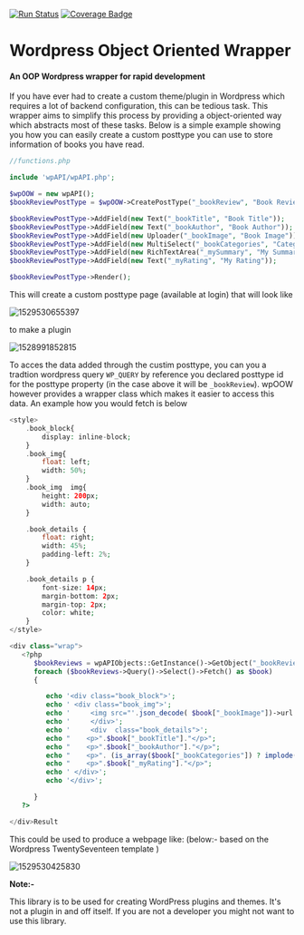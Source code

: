 [![Run Status](https://api.shippable.com/projects/57e6376ddd566d0f00a7f62f/badge?branch=master)](https://app.shippable.com/github/walisc/wpAPI)
[![Coverage Badge](https://api.shippable.com/projects/57e6376ddd566d0f00a7f62f/coverageBadge?branch=master)](https://app.shippable.com/github/walisc/wpAPI)

# Wordpress Object Oriented Wrapper
#### An OOP Wordpress wrapper for rapid development

If you have ever had to create a custom theme/plugin in Wordpress which requires a lot of backend configuration, this can be tedious task. This wrapper aims to simplify this process by providing a object-oriented way which abstracts most of these tasks. Below is a simple example showing you how you can easily create a custom posttype you can use to store information of books you have read.

```php
//functions.php

include 'wpAPI/wpAPI.php';

$wpOOW = new wpAPI();
$bookReviewPostType = $wpOOW->CreatePostType("_bookReview", "Book Review", true);

$bookReviewPostType->AddField(new Text("_bookTitle", "Book Title"));
$bookReviewPostType->AddField(new Text("_bookAuthor", "Book Author"));
$bookReviewPostType->AddField(new Uploader("_bookImage", "Book Image"));
$bookReviewPostType->AddField(new MultiSelect("_bookCategories", "Categories", ["Philosophy" => "Philosophy", "Auto-Biography" => "Auto-Biography", "Fiction" => "Fiction"]));
$bookReviewPostType->AddField(new RichTextArea("_mySummary", "My Summary"));
$bookReviewPostType->AddField(new Text("_myRating", "My Rating"));

$bookReviewPostType->Render();


```

This will create a custom posttype page (available at login) that will look like

![1529530655397](https://github.com/walisc/wpAPI/blob/master/website/static/images/intro_output_image_input.png "Custom PostType Grid")

to make a plugin

![1528991852815](https://github.com/walisc/wpAPI/blob/master/website/static/images/intro_main_image_expanded.png "Custom PostType - New")

To acces the data added through the custim posttype, you can you a tradtion wordpress query `WP_QUERY` by reference you declared posttype id for the posttype property (in the case above it will be `_bookReview`). wpOOW  however provides a wrapper class which makes it easier to access this data. An example  how you would fetch is below

```php
<style>
	.book_block{
		display: inline-block;
	}
	.book_img{
		float: left;
		width: 50%;
	}
	.book_img  img{
		height: 200px;
		width: auto;
	}

	.book_details {
		float: right;
		width: 45%;
		padding-left: 2%;
	}

	.book_details p {
		font-size: 14px;
		margin-bottom: 2px;
		margin-top: 2px;
		color: white;
	}
</style>

<div class="wrap">
   <?php
      $bookReviews = wpAPIObjects::GetInstance()->GetObject("_bookReview");
      foreach ($bookReviews->Query()->Select()->Fetch() as $book)
      {

         echo '<div class="book_block">';
         echo ' <div class="book_img">';
         echo '     <img src="'.json_decode( $book["_bookImage"])->url.'" alt="'.$book["_bookTitle"].'"  >';
         echo '     </div>';
         echo '     <div  class="book_details">';
         echo "    <p>".$book["_bookTitle"]."</p>";
         echo "    <p>".$book["_bookAuthor"]."</p>";
         echo "    <p>". (is_array($book["_bookCategories"]) ? implode(',', $book["_bookCategories"]) : '')."</p>";
         echo "    <p>".$book["_myRating"]."</p>";
         echo ' </div>';
         echo '</div>';

      }
   ?>

</div>Result
```



This could be used to produce a webpage like: (below:- based on the Wordpress TwentySeventeen template )

![1529530425830](https://github.com/walisc/wpAPI/blob/master/website/static/images/intro_output_image.png "Sample HTML produced")

**Note:-**

This library is to be used for creating WordPress plugins and themes. It's not a plugin in and off itself. If you are not a developer you might not want to use this library.




